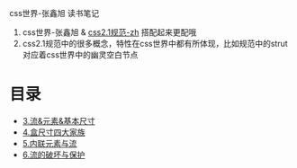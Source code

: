 css世界-张鑫旭 读书笔记
1. css世界-张鑫旭 & [css2.1规范-zh](http://www.ayqy.net/doc/css2-1/cover.html) 搭配起来更配哦
2. css2.1规范中的很多概念，特性在css世界中都有所体现，比如规范中的strut对应着css世界中的幽灵空白节点

# 目录
- [3.流&元素&基本尺寸](articles/drafts/css世界-张鑫旭/3.流&元素&基本尺寸.md)
- [4.盒尺寸四大家族](articles/drafts/css世界-张鑫旭/4.盒尺寸四大家族.md)
- [5.内联元素与流](articles/drafts/css世界-张鑫旭/5.内联元素与流.md)
- [6.流的破坏与保护](articles/drafts/css世界-张鑫旭/6.流的破坏与保护.md)


